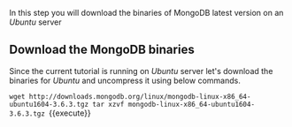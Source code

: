 In this step you will download the binaries of MongoDB latest version on an _Ubuntu_ server

## Download the MongoDB binaries

Since the current tutorial is running on _Ubuntu_ server let's download the binaries for _Ubuntu_ and uncompress it using below commands.

`wget http://downloads.mongodb.org/linux/mongodb-linux-x86_64-ubuntu1604-3.6.3.tgz
tar xzvf mongodb-linux-x86_64-ubuntu1604-3.6.3.tgz
`{{execute}}